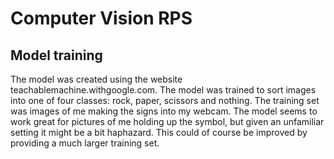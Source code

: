 # Computer Vision RPS

## Model training
The model was created using the website teachablemachine.withgoogle.com.
The model was trained to sort images into one of four classes: rock, paper, scissors and nothing. The training set was images of me making the signs into my webcam. The model seems to work great for pictures of me holding up the symbol, but given an unfamiliar setting it might be a bit haphazard. This could of course be improved by providing a much larger training set.